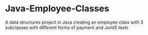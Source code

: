 # Java-Employee-Classes
A data structures project in Java creating an employee class with 3 subclasses with different forms of payment and Junit5 tests
